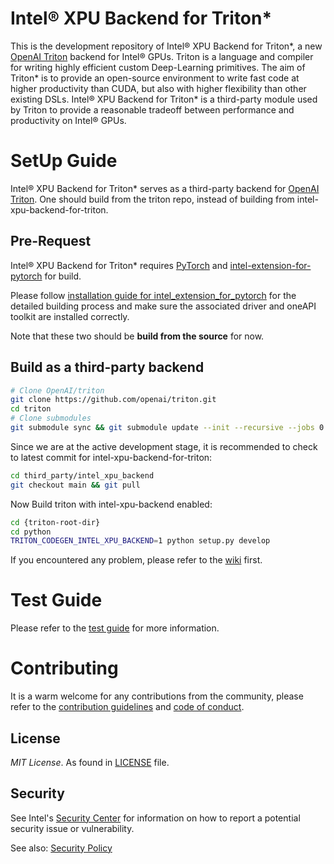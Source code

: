 # Intel® XPU Backend for Triton\*

This is the development repository of Intel® XPU Backend for Triton\*, a new [OpenAI Triton](https://github.com/openai/triton) backend for Intel® GPUs. Triton is a language and compiler for writing highly efficient custom Deep-Learning primitives. The aim of Triton\* is to provide an open-source environment to write fast code at higher productivity than CUDA, but also with higher flexibility than other existing DSLs. Intel® XPU Backend for Triton\* is a third-party module used by Triton to provide a reasonable tradeoff between performance and productivity on Intel® GPUs.

# SetUp Guide

Intel® XPU Backend for Triton\* serves as a third-party backend for [OpenAI Triton](https://github.com/openai/triton). One should build from the triton repo, instead of building from intel-xpu-backend-for-triton.

## Pre-Request

Intel® XPU Backend for Triton\* requires [PyTorch](https://pytorch.org/get-started/locally/) and [intel-extension-for-pytorch](https://github.com/intel/intel-extension-for-pytorch/) for build.

Please follow [installation guide for intel_extension_for_pytorch](https://intel.github.io/intel-extension-for-pytorch/xpu/latest/tutorials/installation.html#installation-guide) for the detailed building process and make sure the associated driver and oneAPI toolkit are installed correctly.

Note that these two should be **build from the source** for now.

## Build as a third-party backend

```Bash
# Clone OpenAI/triton
git clone https://github.com/openai/triton.git
cd triton
# Clone submodules
git submodule sync && git submodule update --init --recursive --jobs 0
```
Since we are at the active development stage, it is recommended to check to latest commit for intel-xpu-backend-for-triton:

```Bash
cd third_party/intel_xpu_backend
git checkout main && git pull
```

Now Build triton with intel-xpu-backend enabled:

```Bash
cd {triton-root-dir}
cd python
TRITON_CODEGEN_INTEL_XPU_BACKEND=1 python setup.py develop
```

If you encountered any problem, please refer to the [wiki](https://github.com/intel/intel-xpu-backend-for-triton/wiki) first.


# Test Guide
Please refer to the [test guide](docs/tests.md) for more information.

# Contributing
It is a warm welcome for any contributions from the community, please refer to the [contribution guidelines](CONTRIBUTING.md) and [code of conduct](CODE_OF_CONDUCT.md).

## License

_MIT License_. As found in [LICENSE](https://github.com/intel/intel-xpu-backend-for-triton/blob/main/LICENSE) file.

## Security

See Intel's [Security Center](https://www.intel.com/content/www/us/en/security-center/default.html)
for information on how to report a potential security issue or vulnerability.

See also: [Security Policy](security.md)
